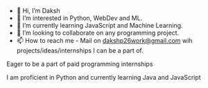 - 👋 Hi, I’m Daksh
- 👀 I’m interested in Python, WebDev and ML.
- 🌱 I’m currently learning JavaScript and Machine Learning.
- 💞️ I’m looking to collaborate on any programming project.
- 📫 How to reach me - Mail on dakshp26work@gmail.com wih projects/ideas/internships I can be a part of.

Eager to be a part of paid programming internships

I am proficient in Python and currently learning Java and JavaScript

<!---
dakshp26/dakshp26 is a ✨ special ✨ repository because its `README.md` (this file) appears on your GitHub profile.
You can click the Preview link to take a look at your changes.
--->
